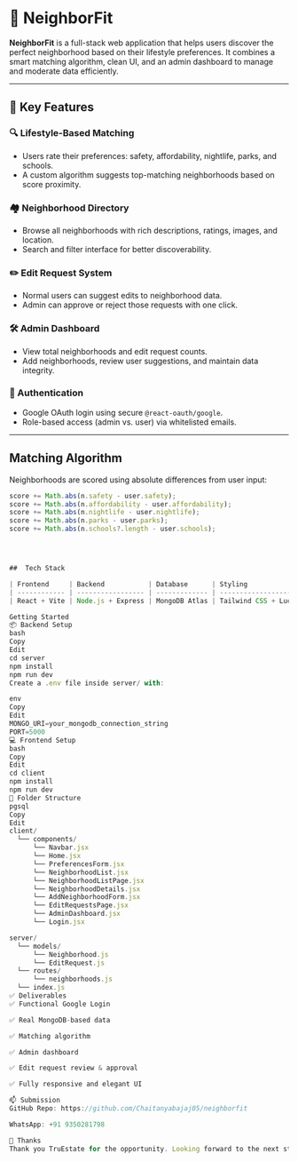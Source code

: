 # 🏡 NeighborFit

**NeighborFit** is a full-stack web application that helps users discover the perfect neighborhood based on their lifestyle preferences. It combines a smart matching algorithm, clean UI, and an admin dashboard to manage and moderate data efficiently.

---

## 🌟 Key Features

### 🔍 Lifestyle-Based Matching
- Users rate their preferences: safety, affordability, nightlife, parks, and schools.
- A custom algorithm suggests top-matching neighborhoods based on score proximity.

### 🏘️ Neighborhood Directory
- Browse all neighborhoods with rich descriptions, ratings, images, and location.
- Search and filter interface for better discoverability.

### ✏️ Edit Request System
- Normal users can suggest edits to neighborhood data.
- Admin can approve or reject those requests with one click.

### 🛠️ Admin Dashboard
- View total neighborhoods and edit request counts.
- Add neighborhoods, review user suggestions, and maintain data integrity.

### 🔐 Authentication
- Google OAuth login using secure `@react-oauth/google`.
- Role-based access (admin vs. user) via whitelisted emails.

---

##  Matching Algorithm

Neighborhoods are scored using absolute differences from user input:

```js
score += Math.abs(n.safety - user.safety);
score += Math.abs(n.affordability - user.affordability);
score += Math.abs(n.nightlife - user.nightlife);
score += Math.abs(n.parks - user.parks);
score += Math.abs(n.schools?.length - user.schools);




##  Tech Stack

| Frontend     | Backend           | Database      | Styling                     |
| ------------ | ----------------- | ------------- | --------------------------- |
| React + Vite | Node.js + Express | MongoDB Atlas | Tailwind CSS + Lucide Icons |

Getting Started
📦 Backend Setup
bash
Copy
Edit
cd server
npm install
npm run dev
Create a .env file inside server/ with:

env
Copy
Edit
MONGO_URI=your_mongodb_connection_string
PORT=5000
💻 Frontend Setup
bash
Copy
Edit
cd client
npm install
npm run dev
📁 Folder Structure
pgsql
Copy
Edit
client/
  └── components/
      └── Navbar.jsx
      └── Home.jsx
      └── PreferencesForm.jsx
      └── NeighborhoodList.jsx
      └── NeighborhoodListPage.jsx
      └── NeighborhoodDetails.jsx
      └── AddNeighborhoodForm.jsx
      └── EditRequestsPage.jsx
      └── AdminDashboard.jsx
      └── Login.jsx

server/
  └── models/
      └── Neighborhood.js
      └── EditRequest.js
  └── routes/
      └── neighborhoods.js
  └── index.js
✅ Deliverables
✅ Functional Google Login

✅ Real MongoDB-based data

✅ Matching algorithm

✅ Admin dashboard

✅ Edit request review & approval

✅ Fully responsive and elegant UI

📫 Submission
GitHub Repo: https://github.com/Chaitanyabajaj05/neighborfit

WhatsApp: +91 9350281798

🙏 Thanks
Thank you TruEstate for the opportunity. Looking forward to the next steps!

